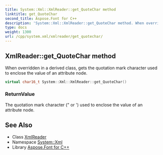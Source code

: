 ```yaml
---
title: System::Xml::XmlReader::get_QuoteChar method
linktitle: get_QuoteChar
second_title: Aspose.Font for C++
description: 'System::Xml::XmlReader::get_QuoteChar method. When overridden in a derived class, gets the quotation mark character used to enclose the value of an attribute node in C++.'
type: docs
weight: 1300
url: /cpp/system.xml/xmlreader/get_quotechar/
---
```

## XmlReader::get_QuoteChar method


When overridden in a derived class, gets the quotation mark character used to enclose the value of an attribute node.

```cpp
virtual char16_t System::Xml::XmlReader::get_QuoteChar()
```


### ReturnValue

The quotation mark character (" or ') used to enclose the value of an attribute node.

## See Also

* Class [XmlReader](../)
* Namespace [System::Xml](../../)
* Library [Aspose.Font for C++](../../../)
